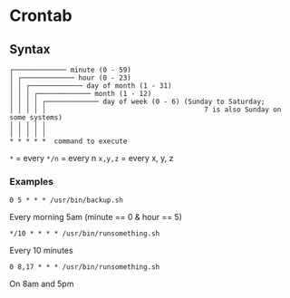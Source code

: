 # Crontab

## Syntax

```
┌───────────── minute (0 - 59)
│ ┌───────────── hour (0 - 23)
│ │ ┌───────────── day of month (1 - 31)
│ │ │ ┌───────────── month (1 - 12)
│ │ │ │ ┌───────────── day of week (0 - 6) (Sunday to Saturday;
│ │ │ │ │                                       7 is also Sunday on some systems)
│ │ │ │ │
│ │ │ │ │
* * * * *  command to execute
```

`*` = every
`*/n` = every n
`x,y,z` = every x, y, z

### Examples

```
0 5 * * * /usr/bin/backup.sh
```
Every morning 5am (minute == 0 & hour == 5)

```
*/10 * * * * /usr/bin/runsomething.sh
```
Every 10 minutes

```
0 8,17 * * * /usr/bin/runsomething.sh
```
On 8am and 5pm
